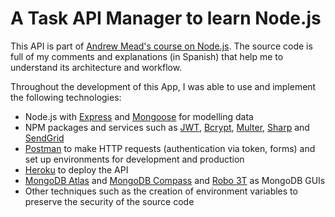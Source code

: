 # A Task API Manager to learn Node.js 

This API is part of [Andrew Mead's course on Node.js](https://www.udemy.com/course/the-complete-nodejs-developer-course-2/). The source code is full of my comments and explanations (in Spanish) that help me to understand its architecture and workflow. 

Throughout the development of this App, I was able to use and implement the following technologies:

- Node.js with [Express](https://expressjs.com) and [Mongoose](https://mongoosejs.com) for modelling data
- NPM packages and services such as [JWT](https://www.npmjs.com/package/jsonwebtoken), [Bcrypt](https://www.npmjs.com/package/bcrypt), [Multer](https://www.npmjs.com/package/multer), [Sharp](https://www.npmjs.com/package/sharp) and [SendGrid](https://sendgrid.com)
- [Postman](https://www.postman.com) to make HTTP requests (authentication via token, forms) and set up environments for development and production
- [Heroku](https://dashboard.heroku.com) to deploy the API
- [MongoDB Atlas](https://www.mongodb.com/cloud/atlas) and [MongoDB Compass](https://www.mongodb.com/products/compass) and [Robo 3T](https://robomongo.org) as MongoDB GUIs
- Other techniques such as the creation of environment variables to preserve the security of the source code

